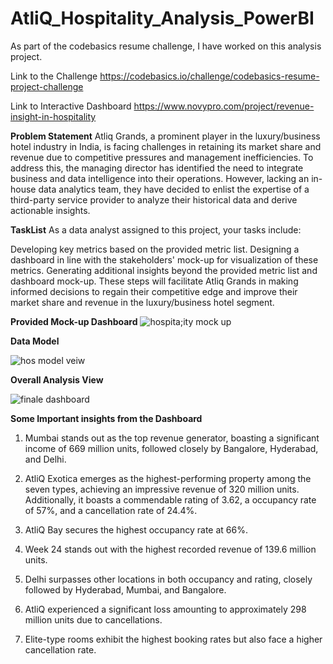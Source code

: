 # AtliQ_Hospitality_Analysis_PowerBI
As part of the  codebasics  resume challenge, I have worked on this analysis project.

Link to the Challenge https://codebasics.io/challenge/codebasics-resume-project-challenge

Link to Interactive Dashboard  https://www.novypro.com/project/revenue-insight-in-hospitality



**Problem Statement**
Atliq Grands, a prominent player in the luxury/business hotel industry in India, is facing challenges in retaining its market share and revenue due to competitive pressures and management inefficiencies. To address this, the managing director has identified the need to integrate business and data intelligence into their operations. However, lacking an in-house data analytics team, they have decided to enlist the expertise of a third-party service provider to analyze their historical data and derive actionable insights.

**TaskList**
As a data analyst assigned to this project, your tasks include:

Developing key metrics based on the provided metric list.
Designing a dashboard in line with the stakeholders' mock-up for visualization of these metrics.
Generating additional insights beyond the provided metric list and dashboard mock-up.
These steps will facilitate Atliq Grands in making informed decisions to regain their competitive edge and improve their market share and revenue in the luxury/business hotel segment.

**Provided Mock-up Dashboard**
![hospita;ity mock up](https://github.com/Iqrabaloch123/AtliQ_Hospitality_Analysis_PowerBI/assets/130351579/3bd0b1d6-5a68-4b2e-a2dd-9fab16d745ee)

**Data Model**


![hos model veiw](https://github.com/Iqrabaloch123/AtliQ_Hospitality_Analysis_PowerBI/assets/130351579/cda91e95-c13d-4249-8f2d-9db7f3238705)

**Overall Analysis View**


![finale dashboard](https://github.com/Iqrabaloch123/AtliQ_Hospitality_Analysis_PowerBI/assets/130351579/4b097789-2df6-4a1b-b1d4-1f40fe479a9a)

**Some Important insights from the Dashboard**


1. Mumbai stands out as the top revenue generator, boasting a significant income of 669 million units, followed closely by Bangalore, Hyderabad, and Delhi.

2. AtliQ Exotica emerges as the highest-performing property among the seven types, achieving an impressive revenue of 320 million units. Additionally, it boasts a commendable rating of 3.62, a occupancy rate of 57%, and a cancellation rate of 24.4%.

3. AtliQ Bay secures the highest occupancy rate at 66%.

4. Week 24 stands out with the highest recorded revenue of 139.6 million units.

5. Delhi surpasses other locations in both occupancy and rating, closely followed by Hyderabad, Mumbai, and Bangalore.

6. AtliQ experienced a significant loss amounting to approximately 298 million units due to cancellations.

7. Elite-type rooms exhibit the highest booking rates but also face a higher cancellation rate.



